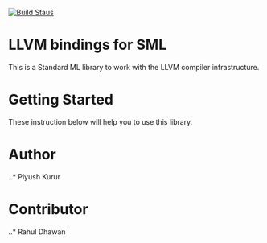 [![Build Staus][travis-status]][travis]

# LLVM bindings for SML

This is a Standard ML library to work with the LLVM compiler infrastructure.

# Getting Started

These instruction below will help you to use this library.

# Author
..* Piyush Kurur 

# Contributor
..* Rahul Dhawan

[travis-status]: <https://travis-ci.org/smell-lang/sml-llvm.svg> "Build Status"
[travis]: <https://travis-ci.org/smell-lang/sml-llvm> "Build Status"
